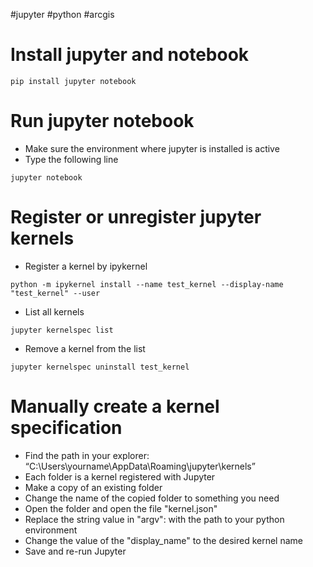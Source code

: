#jupyter #python #arcgis 

# Install jupyter and notebook
```
pip install jupyter notebook
```

# Run jupyter notebook
- Make sure the environment where jupyter is installed is active
- Type the following line
```
jupyter notebook
```
# Register or unregister jupyter kernels

- Register a kernel by ipykernel
```
python -m ipykernel install --name test_kernel --display-name "test_kernel" --user
```

- List all kernels
```
jupyter kernelspec list
```
- Remove a kernel from the list
```
jupyter kernelspec uninstall test_kernel

```

# Manually create a kernel specification
- Find the path in your explorer: <q>C:\Users\yourname\AppData\Roaming\jupyter\kernels</q>
- Each folder is a kernel registered with Jupyter
- Make a copy of an existing folder
- Change the name of the copied folder to something you need
- Open the folder and open the file "kernel.json"
- Replace the string value in "argv": with the path to your python environment
- Change the value of the "display_name" to the desired kernel name
- Save and re-run Jupyter
